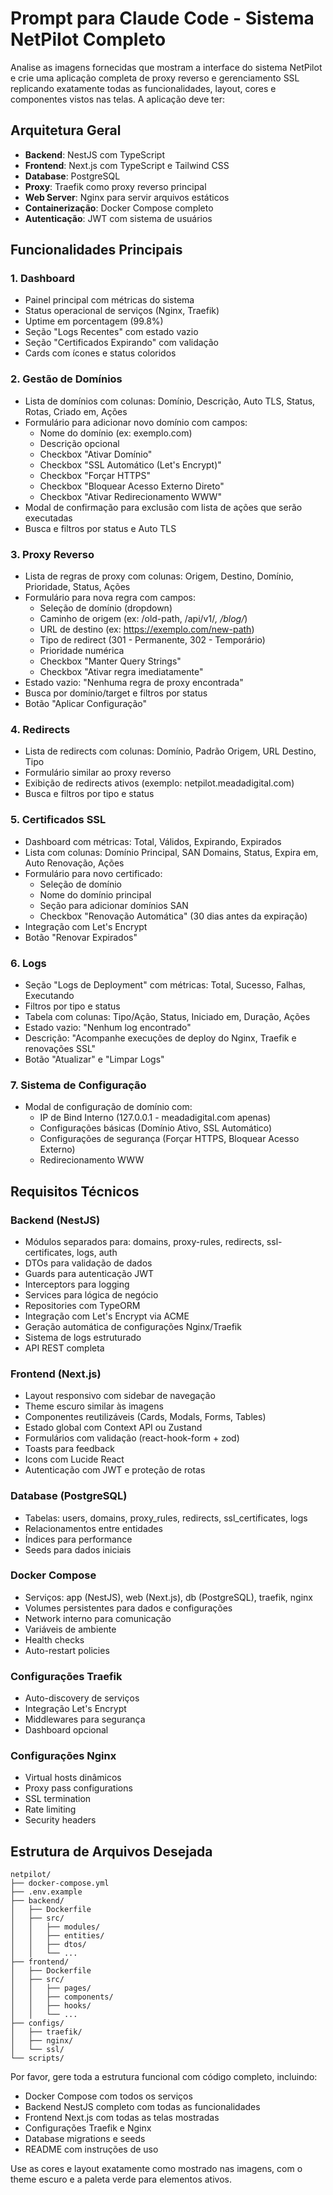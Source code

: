# Prompt para Claude Code - Sistema NetPilot Completo

Analise as imagens fornecidas que mostram a interface do sistema NetPilot e crie uma aplicação completa de proxy reverso e gerenciamento SSL replicando exatamente todas as funcionalidades, layout, cores e componentes vistos nas telas. A aplicação deve ter:

## Arquitetura Geral
- **Backend**: NestJS com TypeScript
- **Frontend**: Next.js com TypeScript e Tailwind CSS
- **Database**: PostgreSQL
- **Proxy**: Traefik como proxy reverso principal
- **Web Server**: Nginx para servir arquivos estáticos
- **Containerização**: Docker Compose completo
- **Autenticação**: JWT com sistema de usuários

## Funcionalidades Principais

### 1. Dashboard
- Painel principal com métricas do sistema
- Status operacional de serviços (Nginx, Traefik)
- Uptime em porcentagem (99.8%)
- Seção "Logs Recentes" com estado vazio
- Seção "Certificados Expirando" com validação
- Cards com ícones e status coloridos

### 2. Gestão de Domínios
- Lista de domínios com colunas: Domínio, Descrição, Auto TLS, Status, Rotas, Criado em, Ações
- Formulário para adicionar novo domínio com campos:
  - Nome do domínio (ex: exemplo.com)
  - Descrição opcional
  - Checkbox "Ativar Domínio"
  - Checkbox "SSL Automático (Let's Encrypt)"
  - Checkbox "Forçar HTTPS"
  - Checkbox "Bloquear Acesso Externo Direto"
  - Checkbox "Ativar Redirecionamento WWW"
- Modal de confirmação para exclusão com lista de ações que serão executadas
- Busca e filtros por status e Auto TLS

### 3. Proxy Reverso
- Lista de regras de proxy com colunas: Origem, Destino, Domínio, Prioridade, Status, Ações
- Formulário para nova regra com campos:
  - Seleção de domínio (dropdown)
  - Caminho de origem (ex: /old-path, /api/v1/*, /blog/*)
  - URL de destino (ex: https://exemplo.com/new-path)
  - Tipo de redirect (301 - Permanente, 302 - Temporário)
  - Prioridade numérica
  - Checkbox "Manter Query Strings"
  - Checkbox "Ativar regra imediatamente"
- Estado vazio: "Nenhuma regra de proxy encontrada"
- Busca por domínio/target e filtros por status
- Botão "Aplicar Configuração"

### 4. Redirects
- Lista de redirects com colunas: Domínio, Padrão Origem, URL Destino, Tipo
- Formulário similar ao proxy reverso
- Exibição de redirects ativos (exemplo: netpilot.meadadigital.com)
- Busca e filtros por tipo e status

### 5. Certificados SSL
- Dashboard com métricas: Total, Válidos, Expirando, Expirados
- Lista com colunas: Domínio Principal, SAN Domains, Status, Expira em, Auto Renovação, Ações
- Formulário para novo certificado:
  - Seleção de domínio
  - Nome do domínio principal
  - Seção para adicionar domínios SAN
  - Checkbox "Renovação Automática" (30 dias antes da expiração)
- Integração com Let's Encrypt
- Botão "Renovar Expirados"

### 6. Logs
- Seção "Logs de Deployment" com métricas: Total, Sucesso, Falhas, Executando
- Filtros por tipo e status
- Tabela com colunas: Tipo/Ação, Status, Iniciado em, Duração, Ações
- Estado vazio: "Nenhum log encontrado"
- Descrição: "Acompanhe execuções de deploy do Nginx, Traefik e renovações SSL"
- Botão "Atualizar" e "Limpar Logs"

### 7. Sistema de Configuração
- Modal de configuração de domínio com:
  - IP de Bind Interno (127.0.0.1 - meadadigital.com apenas)
  - Configurações básicas (Domínio Ativo, SSL Automático)
  - Configurações de segurança (Forçar HTTPS, Bloquear Acesso Externo)
  - Redirecionamento WWW

## Requisitos Técnicos

### Backend (NestJS)
- Módulos separados para: domains, proxy-rules, redirects, ssl-certificates, logs, auth
- DTOs para validação de dados
- Guards para autenticação JWT
- Interceptors para logging
- Services para lógica de negócio
- Repositories com TypeORM
- Integração com Let's Encrypt via ACME
- Geração automática de configurações Nginx/Traefik
- Sistema de logs estruturado
- API REST completa

### Frontend (Next.js)
- Layout responsivo com sidebar de navegação
- Theme escuro similar às imagens
- Componentes reutilizáveis (Cards, Modals, Forms, Tables)
- Estado global com Context API ou Zustand
- Formulários com validação (react-hook-form + zod)
- Toasts para feedback
- Icons com Lucide React
- Autenticação com JWT e proteção de rotas

### Database (PostgreSQL)
- Tabelas: users, domains, proxy_rules, redirects, ssl_certificates, logs
- Relacionamentos entre entidades
- Índices para performance
- Seeds para dados iniciais

### Docker Compose
- Serviços: app (NestJS), web (Next.js), db (PostgreSQL), traefik, nginx
- Volumes persistentes para dados e configurações
- Network interno para comunicação
- Variáveis de ambiente
- Health checks
- Auto-restart policies

### Configurações Traefik
- Auto-discovery de serviços
- Integração Let's Encrypt
- Middlewares para segurança
- Dashboard opcional

### Configurações Nginx
- Virtual hosts dinâmicos
- Proxy pass configurations
- SSL termination
- Rate limiting
- Security headers

## Estrutura de Arquivos Desejada
```
netpilot/
├── docker-compose.yml
├── .env.example
├── backend/
│   ├── Dockerfile
│   ├── src/
│   │   ├── modules/
│   │   ├── entities/
│   │   ├── dtos/
│   │   └── ...
├── frontend/
│   ├── Dockerfile
│   ├── src/
│   │   ├── pages/
│   │   ├── components/
│   │   ├── hooks/
│   │   └── ...
├── configs/
│   ├── traefik/
│   ├── nginx/
│   └── ssl/
└── scripts/
```

Por favor, gere toda a estrutura funcional com código completo, incluindo:
- Docker Compose com todos os serviços
- Backend NestJS completo com todas as funcionalidades
- Frontend Next.js com todas as telas mostradas
- Configurações Traefik e Nginx
- Database migrations e seeds
- README com instruções de uso

Use as cores e layout exatamente como mostrado nas imagens, com o theme escuro e a paleta verde para elementos ativos.